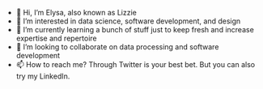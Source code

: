 - 👋 Hi, I’m Elysa, also known as Lizzie
- 👀 I’m interested in data science, software development, and design
- 🌱 I’m currently learning a bunch of stuff just to keep fresh and increase expertise and repertoire 
- 💞️ I’m looking to collaborate on data processing and software development
- 📫 How to reach me? Through Twitter is your best bet. But you can also try my LinkedIn.
